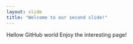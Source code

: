 ```yaml
---
layout: slide
title: "Welcome to our second slide!"
---
```

Hellow GitHub world
Enjoy the interesting page!
